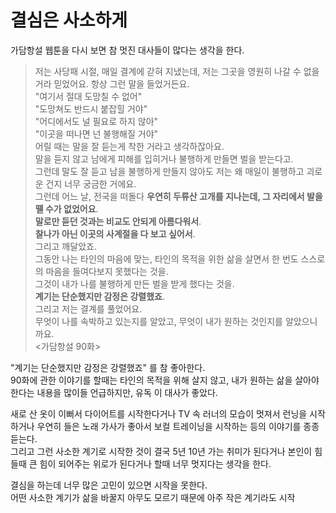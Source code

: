 # 결심은 사소하게

가담항설 웹툰을 다시 보면 참 멋진 대사들이 많다는 생각을 한다.

> 저는 사당패 시절, 매일 결계에 갇혀 지냈는데, 저는 그곳을 영원히 나갈 수 없을 거라 믿었어요.
> 항상 그런 말을 들었거든요.  
> "여기서 절대 도망칠 수 없어"  
> "도망쳐도 반드시 붙잡힐 거야"  
> "어디에서도 널 필요로 하지 않아"  
> "이곳을 떠나면 넌 불행해질 거야"  
> 어릴 때는 말을 잘 듣는게 착한 거라고 생각하잖아요.  
> 말을 듣지 않고 남에게 피해를 입히거나 불행하게 만들면 벌을 받는다고.  
> 그런데 말도 잘 듣고 남을 불행하게 만들지 않아도 저는 왜 매일이 불행하고 괴로운 건지 너무 궁금한 거에요.  
> 그런데 어느 날, 전국을 떠돌다 **우연히 두류산 고개를 지나는데, 그 자리에서 발을 뗄 수가 없었어요**.  
> **말로만 듣던 것과는 비교도 안되게 아름다워서**.  
> **찰나가 아닌 이곳의 사계절을 다 보고 싶어서**.  
> 그리고 깨달았죠.   
> 그동안 나는 타인의 마음에 맞는, 타인의 목적을 위한 삶을 살면서 한 번도 스스로의 마음을 들여다보지 못했다는 것을.  
> 그것이 내가 나를 불행하게 만든 벌을 받게 했다는 것을.  
> **계기는 단순했지만 감정은 강렬했죠**.  
> 그리고 저는 결계를 풀었어요.  
> 무엇이 나를 속박하고 있는지를 알았고, 무엇이 내가 원하는 것인지를 알았으니까요.  
> <가담항설 90화>

"계기는 단순했지만 감정은 강렬했죠" 를 참 좋아한다.  
90화에 관한 이야기를 할때는 타인의 목적을 위해 살지 않고, 내가 원하는 삶을 살아야한다는 내용을 많이들 언급하지만, 유독 이 대사가 좋았다.  
  
새로 산 옷이 이뻐서 다이어트를 시작한다거나 TV 속 러너의 모습이 멋져서 런닝을 시작하거나 우연히 들은 노래 가사가 좋아서 보컬 트레이닝을 시작하는 등의 이야기를 종종 듣는다.  
그리고 그런 사소한 계기로 시작한 것이 결국 5년 10년 가는 취미가 된다거나 본인이 힘들때 큰 힘이 되어주는 위로가 된다거나 할때 너무 멋지다는 생각을 한다.
  
결심을 하는데 너무 많은 고민이 있으면 시작을 못한다.  
어떤 사소한 계기가 삶을 바꿀지 아무도 모르기 때문에 아주 작은 계기라도 시작
  
